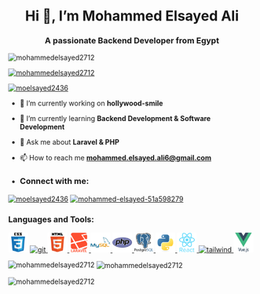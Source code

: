 <h1 align="center">Hi 👋, I’m Mohammed Elsayed Ali</h1>
<h3 align="center">A passionate Backend Developer from Egypt</h3>
<p align="left"> <img src="https://komarev.com/ghpvc/?username=mohammedelsayed2712&label=Profile%20views&color=0e75b6&style=flat" alt="mohammedelsayed2712" /> </p>

<p align="left"> <a href="https://github.com/ryo-ma/github-profile-trophy"><img src="https://github-profile-trophy.vercel.app/?username=mohammedelsayed2712" alt="mohammedelsayed2712" /></a> </p>

<p align="left"> <a href="https://twitter.com/moelsayed2436" target="blank"><img src="https://img.shields.io/twitter/follow/moelsayed2436?logo=twitter&style=for-the-badge" alt="moelsayed2436" /></a> </p>

- 🔭 I’m currently working on **hollywood-smile**

- 🌱 I’m currently learning **Backend Development & Software Development**

- 💬 Ask me about **Laravel & PHP**
 
- 📫 How to reach me **mohammed.elsayed.ali6@gmail.com**

- <h3 align="left">Connect with me:</h3>
<p align="left">
<a href="https://twitter.com/moelsayed2436" target="blank"><img align="center" src="https://raw.githubusercontent.com/rahuldkjain/github-profile-readme-generator/master/src/images/icons/Social/twitter.svg" alt="moelsayed2436" height="30" width="40" /></a>
<a href="https://linkedin.com/in/mohammed-elsayed-51a598279" target="blank"><img align="center" src="https://raw.githubusercontent.com/rahuldkjain/github-profile-readme-generator/master/src/images/icons/Social/linked-in-alt.svg" alt="mohammed-elsayed-51a598279" height="30" width="40" /></a>
</p>

<h3 align="left">Languages and Tools:</h3>
<p align="left"><img src="https://raw.githubusercontent.com/devicons/devicon/master/icons/css3/css3-original-wordmark.svg" alt="css3" width="40" height="40"/> </a> <a href="https://git-scm.com/" target="_blank" rel="noreferrer"> <img src="https://www.vectorlogo.zone/logos/git-scm/git-scm-icon.svg" alt="git" width="40" height="40"/> </a> <a href="https://www.w3.org/html/" target="_blank" rel="noreferrer"> <img src="https://raw.githubusercontent.com/devicons/devicon/master/icons/html5/html5-original-wordmark.svg" alt="html5" width="40" height="40"/> </a> <a href="https://laravel.com/" target="_blank" rel="noreferrer"> <img src="https://raw.githubusercontent.com/devicons/devicon/master/icons/laravel/laravel-plain-wordmark.svg" alt="laravel" width="40" height="40"/> </a> <a href="https://www.mysql.com/" target="_blank" rel="noreferrer"> <img src="https://raw.githubusercontent.com/devicons/devicon/master/icons/mysql/mysql-original-wordmark.svg" alt="mysql" width="40" height="40"/> </a> <a href="https://www.php.net" target="_blank" rel="noreferrer"> <img src="https://raw.githubusercontent.com/devicons/devicon/master/icons/php/php-original.svg" alt="php" width="40" height="40"/> </a> <a href="https://www.postgresql.org" target="_blank" rel="noreferrer"> <img src="https://raw.githubusercontent.com/devicons/devicon/master/icons/postgresql/postgresql-original-wordmark.svg" alt="postgresql" width="40" height="40"/> </a> <a href="https://www.python.org" target="_blank" rel="noreferrer"> <img src="https://raw.githubusercontent.com/devicons/devicon/master/icons/python/python-original.svg" alt="python" width="40" height="40"/> </a> <a href="https://reactjs.org/" target="_blank" rel="noreferrer"> <img src="https://raw.githubusercontent.com/devicons/devicon/master/icons/react/react-original-wordmark.svg" alt="react" width="40" height="40"/> </a> <a href="https://tailwindcss.com/" target="_blank" rel="noreferrer"> <img src="https://www.vectorlogo.zone/logos/tailwindcss/tailwindcss-icon.svg" alt="tailwind" width="40" height="40"/> </a> <a href="https://vuejs.org/" target="_blank" rel="noreferrer"> <img src="https://raw.githubusercontent.com/devicons/devicon/master/icons/vuejs/vuejs-original-wordmark.svg" alt="vuejs" width="40" height="40"/> </a> </p>

<p><img align="left" src="https://github-readme-stats.vercel.app/api/top-langs?username=mohammedelsayed2712&show_icons=true&locale=en&layout=compact" alt="mohammedelsayed2712" /></p>

<p>&nbsp;<img align="center" src="https://github-readme-stats.vercel.app/api?username=mohammedelsayed2712&show_icons=true&locale=en" alt="mohammedelsayed2712" /></p>

<p><img align="center" src="https://github-readme-streak-stats.herokuapp.com/?user=mohammedelsayed2712&" alt="mohammedelsayed2712" />
